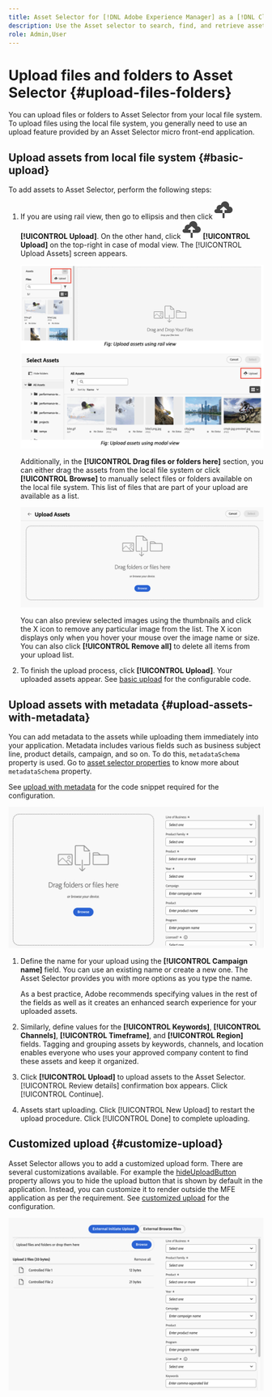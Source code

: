 ```yaml
---
title: Asset Selector for [!DNL Adobe Experience Manager] as a [!DNL Cloud Service]
description: Use the Asset selector to search, find, and retrieve assets' metadata and renditions within your application.
role: Admin,User
---
```


# Upload files and folders to Asset Selector {#upload-files-folders}

You can upload files or folders to Asset Selector from your local file system. To upload files using the local file system, you generally need to use an upload feature provided by an Asset Selector micro front-end application.

## Upload assets from local file system {#basic-upload}

To add assets to Asset Selector, perform the following steps:

1. If you are using rail view, then go to ellipsis and then click ![upload icon](assets/upload-icon.svg) **[!UICONTROL Upload]**. On the other hand, click ![upload icon](assets/upload-icon.svg) **[!UICONTROL Upload]** on the top-right in case of modal view. The [!UICONTROL Upload Assets] screen appears.

    ![Upload assets to Asset Selector](assets/upload-assets.png)

    Additionally, in the **[!UICONTROL Drag files or folders here]** section, you can either drag the assets from the local file system or click **[!UICONTROL Browse]** to manually select files or folders available on the local file system. This list of files that are part of your upload are available as a list. 

    ![Basic upload assets to Asset Selector](assets/basic-upload.png)

    You can also preview selected images using the thumbnails and click the X icon to remove any particular image from the list. The X icon displays only when you hover your mouse over the image name or size. You can also click **[!UICONTROL Remove all]** to delete all items from your upload list.

1. To finish the upload process, click **[!UICONTROL Upload]**. Your uploaded assets appear. See [basic upload](asset-selector-customization.md#basic-upload) for the configurable code.

## Upload assets with metadata {#upload-assets-with-metadata}

You can add metadata to the assets while uploading them immediately into your application. Metadata includes various fields such as business subject line, product details, campaign, and so on. To do this, `metadataSchema` property is used. Go to [asset selector properties](asset-selector-properties.md) to know more about `metadataSchema` property. 

See [upload with metadata](#upload-with-metadata) for the code snippet required for the configuration.

![upload assets with metadata](assets/upload-with-metadata.png)
       
1. Define the name for your upload using the **[!UICONTROL Campaign name]** field. You can use an existing name or create a new one. The Asset Selector provides you with more options as you type the name.

   As a best practice, Adobe recommends specifying values in the rest of the fields as well as it creates an enhanced search experience for your uploaded assets.

1. Similarly, define values for the **[!UICONTROL Keywords]**, **[!UICONTROL Channels]**, **[!UICONTROL Timeframe]**, and **[!UICONTROL Region]** fields. Tagging and grouping assets by keywords, channels, and location enables everyone who uses your approved company content to find these assets and keep it organized.

1. Click **[!UICONTROL Upload]** to upload assets to the Asset Selector. [!UICONTROL Review details] confirmation box appears. Click [!UICONTROL Continue].

1. Assets start uploading. Click [!UICONTROL New Upload] to restart the upload procedure. Click [!UICONTROL Done] to complete uploading.    


## Customized upload {#customize-upload}

Asset Selector allows you to add a customized upload form. There are several customizations available. For example the [hideUploadButton](#asset-selector-properties.md) property allows you to hide the upload button that is shown by default in the application. Instead, you can customize it to render outside the MFE application as per the requirement. See [customized upload](#asset-selector-customization.md#customized-upload) for the configuration.

![Customized upload](assets/customized-upload.png)

